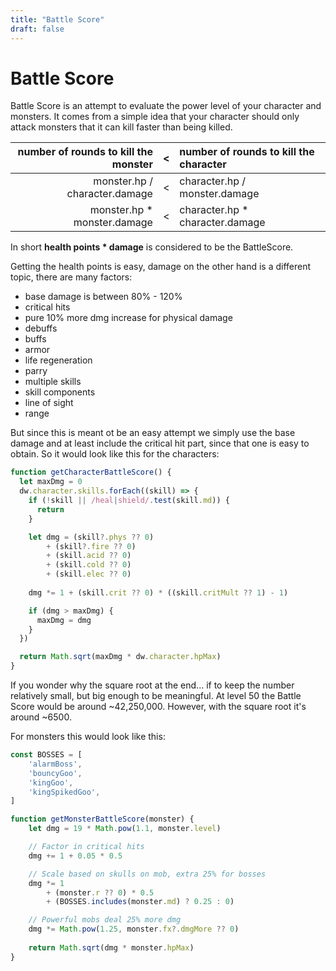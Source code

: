 ```yaml
---
title: "Battle Score"
draft: false
---
```

# Battle Score

Battle Score is an attempt to evaluate the power level of your character and monsters.
It comes from a simple idea that your character should only attack monsters 
that it can kill faster than being killed.

| number of rounds to kill the monster | < | number of rounds to kill the character |
|-------------------------------------:|:-:|:---------------------------------------|
|        monster.hp / character.damage | < | character.hp / monster.damage          |
|          monster.hp * monster.damage | < | character.hp * character.damage        |

In short **health points \* damage** is considered to be the BattleScore.

Getting the health points is easy, damage on the other hand is a different topic, there are many factors:
* base damage is between 80% - 120%
* critical hits
* pure 10% more dmg increase for physical damage
* debuffs
* buffs
* armor
* life regeneration
* parry
* multiple skills
* skill components
* line of sight
* range

But since this is meant ot be an easy attempt we simply use the base damage and at least include the 
critical hit part, since that one is easy to obtain. So it would look like this for the characters:

```js
function getCharacterBattleScore() {
  let maxDmg = 0
  dw.character.skills.forEach((skill) => {
    if (!skill || /heal|shield/.test(skill.md)) {
      return
    }

    let dmg = (skill?.phys ?? 0) 
        + (skill?.fire ?? 0) 
        + (skill.acid ?? 0) 
        + (skill.cold ?? 0) 
        + (skill.elec ?? 0)
    
    dmg *= 1 + (skill.crit ?? 0) * ((skill.critMult ?? 1) - 1)

    if (dmg > maxDmg) {
      maxDmg = dmg
    }
  })

  return Math.sqrt(maxDmg * dw.character.hpMax)
}
```

If you wonder why the square root at the end... if to keep the number relatively small, 
but big enough to be meaningful. At level 50 the Battle Score would be around ~42,250,000.
However, with the square root it's around ~6500.

For monsters this would look like this:

```js
const BOSSES = [
    'alarmBoss',
    'bouncyGoo',
    'kingGoo', 
    'kingSpikedGoo', 
]

function getMonsterBattleScore(monster) {
    let dmg = 19 * Math.pow(1.1, monster.level)

    // Factor in critical hits
    dmg += 1 + 0.05 * 0.5

    // Scale based on skulls on mob, extra 25% for bosses
    dmg *= 1 
        + (monster.r ?? 0) * 0.5 
        + (BOSSES.includes(monster.md) ? 0.25 : 0) 

    // Powerful mobs deal 25% more dmg
    dmg *= Math.pow(1.25, monster.fx?.dmgMore ?? 0)
        
    return Math.sqrt(dmg * monster.hpMax)
}
```
